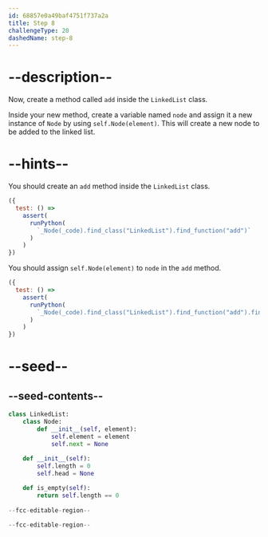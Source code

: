 ```yaml
---
id: 68857e0a49baf4751f737a2a
title: Step 8
challengeType: 20
dashedName: step-8
---
```


# --description--

Now, create a method called `add` inside the `LinkedList` class.

Inside your new method, create a variable named `node` and assign it a new instance of `Node` by using `self.Node(element)`. This will create a new node to be added to the linked list.

# --hints--

You should create an `add` method inside the `LinkedList` class.

```js
({
  test: () =>
    assert(
      runPython(
        `_Node(_code).find_class("LinkedList").find_function("add")`
      )
    )
})
```

You should assign `self.Node(element)` to `node` in the `add` method.

```js
({
  test: () =>
    assert(
      runPython(
        `_Node(_code).find_class("LinkedList").find_function("add").find_body().is_equivalent("node = self.Node(element)")`
      )
    )
})
```

# --seed--

## --seed-contents--

```py
class LinkedList:
    class Node:
        def __init__(self, element):
            self.element = element
            self.next = None
            
    def __init__(self):
        self.length = 0
        self.head = None

    def is_empty(self):
        return self.length == 0
    
--fcc-editable-region--
    
--fcc-editable-region--
```
